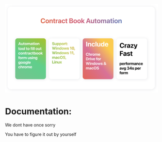 <h1 align="center">
<img src="https://raw.githubusercontent.com/imtiendat0311/ContactBookAuto/9d0e448b18e2240f747db5fd75e5f6a118c10dff/contractbookautomation.svg">
</h1>


# Documentation:

We dont have once sorry

You have to figure it out by yourself